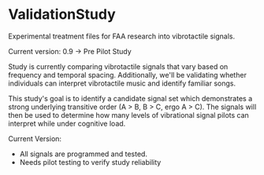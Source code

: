 # ValidationStudy
Experimental treatment files for FAA research into vibrotactile signals.

Current version: 0.9 -> Pre Pilot Study

Study is currently comparing vibrotactile signals that vary based on frequency and temporal spacing.
Additionally, we'll be validating whether individuals can interpret vibrotactile music and identify familiar songs.

This study's goal is to identify a candidate signal set which demonstrates a strong underlying transitive order 
(A > B, B > C, ergo A > C). The signals will then be used to determine how many levels of vibrational signal pilots
can interpret while under cognitive load.


Current Version: 
- All signals are programmed and tested.
- Needs pilot testing to verify study reliability

